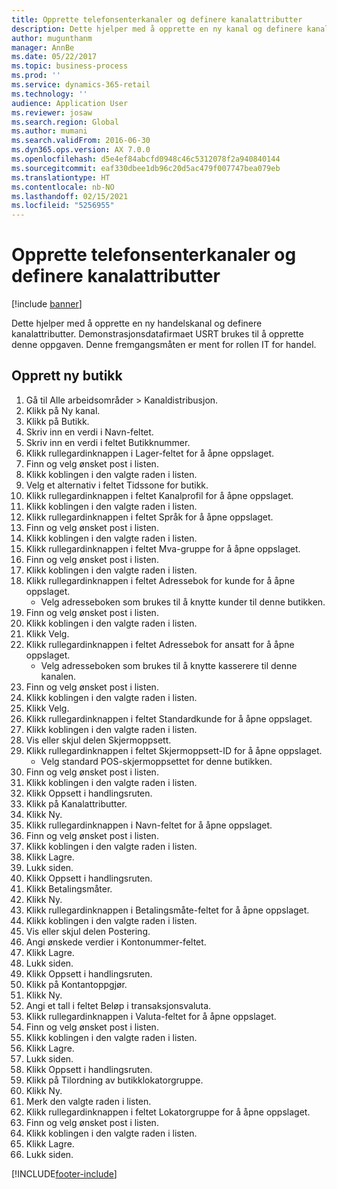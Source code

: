 ```yaml
---
title: Opprette telefonsenterkanaler og definere kanalattributter
description: Dette hjelper med å opprette en ny kanal og definere kanalattributter.
author: mugunthanm
manager: AnnBe
ms.date: 05/22/2017
ms.topic: business-process
ms.prod: ''
ms.service: dynamics-365-retail
ms.technology: ''
audience: Application User
ms.reviewer: josaw
ms.search.region: Global
ms.author: mumani
ms.search.validFrom: 2016-06-30
ms.dyn365.ops.version: AX 7.0.0
ms.openlocfilehash: d5e4ef84abcfd0948c46c5312078f2a940840144
ms.sourcegitcommit: eaf330dbee1db96c20d5ac479f007747bea079eb
ms.translationtype: HT
ms.contentlocale: nb-NO
ms.lasthandoff: 02/15/2021
ms.locfileid: "5256955"
---
```

# <a name="create-call-center-channels-and-define-channel-attributes"></a>Opprette telefonsenterkanaler og definere kanalattributter

[!include [banner](../includes/banner.md)]

Dette hjelper med å opprette en ny handelskanal og definere kanalattributter. Demonstrasjonsdatafirmaet USRT brukes til å opprette denne oppgaven. Denne fremgangsmåten er ment for rollen IT for handel.


## <a name="create-new-store"></a>Opprett ny butikk
1. Gå til Alle arbeidsområder > Kanaldistribusjon.
2. Klikk på Ny kanal.
3. Klikk på Butikk.
4. Skriv inn en verdi i Navn-feltet.
5. Skriv inn en verdi i feltet Butikknummer.
6. Klikk rullegardinknappen i Lager-feltet for å åpne oppslaget.
7. Finn og velg ønsket post i listen.
8. Klikk koblingen i den valgte raden i listen.
9. Velg et alternativ i feltet Tidssone for butikk.
10. Klikk rullegardinknappen i feltet Kanalprofil for å åpne oppslaget.
11. Klikk koblingen i den valgte raden i listen.
12. Klikk rullegardinknappen i feltet Språk for å åpne oppslaget.
13. Finn og velg ønsket post i listen.
14. Klikk koblingen i den valgte raden i listen.
15. Klikk rullegardinknappen i feltet Mva-gruppe for å åpne oppslaget.
16. Finn og velg ønsket post i listen.
17. Klikk koblingen i den valgte raden i listen.
18. Klikk rullegardinknappen i feltet Adressebok for kunde for å åpne oppslaget.
    * Velg adresseboken som brukes til å knytte kunder til denne butikken.  
19. Finn og velg ønsket post i listen.
20. Klikk koblingen i den valgte raden i listen.
21. Klikk Velg.
22. Klikk rullegardinknappen i feltet Adressebok for ansatt for å åpne oppslaget.
    * Velg adresseboken som brukes til å knytte kasserere til denne kanalen.  
23. Finn og velg ønsket post i listen.
24. Klikk koblingen i den valgte raden i listen.
25. Klikk Velg.
26. Klikk rullegardinknappen i feltet Standardkunde for å åpne oppslaget.
27. Klikk koblingen i den valgte raden i listen.
28. Vis eller skjul delen Skjermoppsett.
29. Klikk rullegardinknappen i feltet Skjermoppsett-ID for å åpne oppslaget.
    * Velg standard POS-skjermoppsettet for denne butikken.  
30. Finn og velg ønsket post i listen.
31. Klikk koblingen i den valgte raden i listen.
32. Klikk Oppsett i handlingsruten.
33. Klikk på Kanalattributter.
34. Klikk Ny.
35. Klikk rullegardinknappen i Navn-feltet for å åpne oppslaget.
36. Finn og velg ønsket post i listen.
37. Klikk koblingen i den valgte raden i listen.
38. Klikk Lagre.
39. Lukk siden.
40. Klikk Oppsett i handlingsruten.
41. Klikk Betalingsmåter.
42. Klikk Ny.
43. Klikk rullegardinknappen i Betalingsmåte-feltet for å åpne oppslaget.
44. Klikk koblingen i den valgte raden i listen.
45. Vis eller skjul delen Postering.
46. Angi ønskede verdier i Kontonummer-feltet.
47. Klikk Lagre.
48. Lukk siden.
49. Klikk Oppsett i handlingsruten.
50. Klikk på Kontantoppgjør.
51. Klikk Ny.
52. Angi et tall i feltet Beløp i transaksjonsvaluta.
53. Klikk rullegardinknappen i Valuta-feltet for å åpne oppslaget.
54. Finn og velg ønsket post i listen.
55. Klikk koblingen i den valgte raden i listen.
56. Klikk Lagre.
57. Lukk siden.
58. Klikk Oppsett i handlingsruten.
59. Klikk på Tilordning av butikklokatorgruppe.
60. Klikk Ny.
61. Merk den valgte raden i listen.
62. Klikk rullegardinknappen i feltet Lokatorgruppe for å åpne oppslaget.
63. Finn og velg ønsket post i listen.
64. Klikk koblingen i den valgte raden i listen.
65. Klikk Lagre.
66. Lukk siden.



[!INCLUDE[footer-include](../../includes/footer-banner.md)]